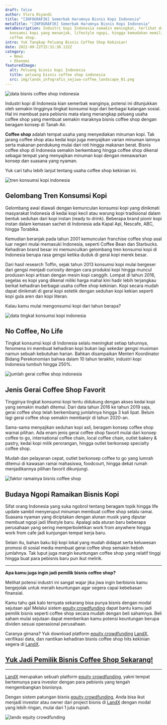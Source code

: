 ```yaml
---
draft: false
author: Vlora Riyandi
title: "[INFOGRAFIK] Semerbak Harumnya Bisnis Kopi Indonesia"
metaTitle: "[INFOGRAFIK] Semerbak Harumnya Bisnis Kopi Indonesia"
metaDescription: Industri kopi Indonesia semakin meningkat, terlihat data
  konsumsi kopi yang menanjak, lifestyle ngopi, hingga kemudahan memiliki bisnis
  coffee shop.
intro: Yuk Tangkap Peluang Bisnis Coffee Shop Kekinian!
date: 2022-09-22T15:31:38.132Z
category:
  - News
  - Ekonomi
featuredImage:
  alt: Peluang bisnis kopi Indonesia
  title: peluang bisnis coffee shop indonesia
  src: img/landx_infografis_sejiwa-coffee_landscape_01.png
---
```

![data bisnis coffee shop indonesia](https://cdn.discordapp.com/attachments/905280638955962378/1022541330041290842/data_bisnis_coffee_shop.png "data bisnis coffee shop indonesia")

Industri kopi di Indonesia kian semerbak wanginya, potensi ini ditunjukkan oleh semakin tingginya tingkat konsumsi kopi dari berbagai kalangan sosial. Hal ini membuat para pebisnis mata elang menangkap peluang usaha coffee shop yang membuat semakin maraknya bisnis coffee shop dengan beragam konsep di Tanah Air. 

**Coffee shop** adalah tempat usaha yang menyediakan minuman kopi. Tak jarang coffee shop atau kedai kopi juga menyajikan varian minuman lainnya serta makanan pendukung mulai dari roti hingga makanan berat. Bisnis coffee shop di Indonesia semakin berkembang hingga coffee shop dikenal sebagai tempat yang menyajikan minuman kopi dengan menawarkan konsep dan suasana yang nyaman.

Yuk cari tahu lebih lanjut tentang usaha coffee shop kekinian ini.

![tren konsumsi kopi indonesia](https://lh3.googleusercontent.com/wUtMBNzhC56uV1cRWUj9i4Wqv68TxdQY68kSfZXMEJwEVrKgSoV2Kf9bVIYhFAyg2mRnse7EBGjrDZVMD-IU5FXCq6Ab3ltg7mnV9zKr1RSS_uOg5MwnGi56QtVvsdfaZRdxc7DtPdLI58Wj3vR9pUJVNIrwX-nf3EoNJQvMUU99qBkn1hbl1RHwUQ "tren konsumsi kopi indonesia")

## Gelombang Tren Konsumsi Kopi

Gelombang awal diawali dengan kemunculan konsumsi kopi yang dinikmati masyarakat Indonesia di kedai kopi kecil atau warung kopi tradisional dalam bentuk seduhan dari kopi instan (ready to drink). Beberapa brand pionir kopi instan dalam kemasan sachet di Indonesia ada Kapal Api, Nescafe, ABC, hingga Torabika.

Kemudian beranjak pada tahun 2001 kemunculan franchise coffee shop asal luar negeri mulai memasuki Indonesia, seperti Coffee Bean dan Starbucks. Kehadiran brand besar ini memunculkan gelombang tren konsumsi kopi di Indonesia berupa rasa gengsi ketika duduk di gerai kopi merek besar.

Dari hasil research Toffin, sejak tahun 2013 konsumsi kopi mulai bergeser dari gengsi menjadi curiosity dengan cara produksi kopi hingga muncul produsen kopi artisan dengan mesin kopi canggih. Lompat di tahun 2016, segelas es kopi yang dikenal miliki harga mahal kini hadir lebih terjangkau berkat kehadiran berbagai usaha coffee shop kekinian. Kopi secara mudah dapat dinikmati di gerai kopi estetik dengan seduhan kopi kekian seperti kopi gula aren dan kopi literan. 

Kalau kamu mulai mengonsumsi kopi dari tahun berapa?

![data tingkat konsumsi kopi indonesia](https://lh3.googleusercontent.com/yPwigYT4p992XvQvE9wbMdYh3jlJwJbD_x55P0c_oddZCu_Xm3v16FM2VES3B-14bseuRMoyluK6991r9ti9tBQQJosyELOypqM3B6CzoIIKETKO013nQs6oPnm1iQ5KklIQQ_6eqDzFDufaEVtV2a0m8BHDtX1r0RmV_4eBYdkWP_buzDOVSHx0Nw "data tingkat konsumsi kopi indonesia")

## No Coffee, No Life

Tingkat konsumsi kopi di Indonesia selalu meningkat setiap tahunnya, fenomena ini membuat kehadiran kopi bukan lagi sekedar gengsi musiman namun sebuah kebutuhan harian. Bahkan disampaikan Menteri Koordinator Bidang Perekonomian bahwa dalam 10 tahun terakhir, industri kopi Indonesia tumbuh hingga 250%. 

![jumlah gerai coffee shop indonesia](https://lh4.googleusercontent.com/1Gfht4dEwmZPgNZlwcPxN5deLW_jvNy9M7fG8ReKeCW9ZGOThcUTs07KF4Y3McWXCp03Qmkipqa-ueQ7dBJ96eIo0iWD8ADMLbdq_oEU4xrFwuxSIKGnH_yEO0wiekRvPQQEjGgqDIHbdMNB8eNexHMNlLLd0MhGtaPNDGZroiRe6a_dZdRo7ftZHg "jumlah gerai coffee shop indonesia")

## Jenis Gerai Coffee Shop Favorit 

Tingginya tingkat konsumsi kopi tentu didukung dengan akses kedai kopi yang semakin mudah ditemui. Dari data tahun 2016 ke tahun 2019 saja, gerai coffee shop telah berkembang jumlahnya hingga 3 kali lipat. Belum lagi gerai coffee shop semakin membanjir di tahun 2020-an.

Sama-sama menyajikan seduhan kopi asli, beragam konsep coffee shop warnai pilihan. Ada enam jenis gerai coffee shop favorit mulai dari konsep coffee to go, international coffee chain, local coffee chain, outlet bakery & pastry, kedai kopi milik perorangan, hingga outlet berkonsep specialty coffee shop.

Mudah dan pelayanan cepat, outlet berkonsep coffee to go yang lumrah ditemui di kawasan ramai mahasiswa, foodcourt, hingga dekat rumah menjadikannya pilihan favorit dikunjungi.

![faktor ramainya bisnis coffee shop](https://lh5.googleusercontent.com/VNCtziYmzPPWXrGNSfmN3ED2QyNX8YumghbliAu-Gc2o_bM3aik5RQWIzUe_Ugv65oobQUUnjyrIntd9GRzirsD6PheRVF2VfWaMYuJt0ZzW__AfjGY0Pck7qRn80AXNbjFGDFOXPYp2ysC1nWdoH4iNZI0xd2fZUIkWXTKsmbM23oSSzXFxadcyiw "alasan ramainya bisnis coffee shop")

## Budaya Ngopi Ramaikan Bisnis Kopi

Sifat orang Indonesia yang suka ngobrol tentang beragam topik hingga life update sambil menyeruput minuman membuat coffee shop selalu ramai. Suasana nyaman yang diciptakan dengan alunan musik yang diputar membuat ngopi jadi lifestyle baru. Apalagi ada aturan baru beberapa perusahaan yang sering memperbolehkan work from anywhere hingga work from cafe jadi kunjungan tempat kerja baru.

Selain itu, bahan baku biji kopi lokal yang mudah didapat serta keluwesan promosi di sosial media membuat gerai coffee shop semakin heboh jumlahnya. Tak luput juga margin keuntungan coffee shop yang relatif tinggi hingga buat para pebisnis baru pun ikut melirik.

- - -

**Apa kamu juga ingin jadi pemilik bisnis coffee shop?**

Melihat potensi industri ini sangat wajar jika jiwa ingin berbisnis kamu bergejolak untuk meraih keuntungan agar segera capai kebebasan finansial. 

Kamu tahu gak kalo ternyata sekarang bisa punya bisnis dengan modal sejutaan aja! Melalui sistem [equity crowdfunding](https://landx.id/) dapat bantu kamu jadi pemilik bisnis seperti coffee shop secara mudah dengan beli sahamnya. Beli saham mulai sejutaan dapat memberikan kamu potensi keuntungan berupa dividen sesuai operasional perusahaan.

Caranya gimana? Yuk download platform [equity crowdfunding](https://landx.id/) [LandX](https://landx.id/), verifikasi data, dan nantikan kehadiran bisnis coffee shop hits kekinian segera di [LandX](https://landx.id/).

## [Y﻿uk Jadi Pemilik Bisnis Coffee Shop Sekarang!](https://app.landx.id/?utm_source=Content+Listing&utm_medium=Content+Blog&utm_campaign=BlogLandX&utm_id=Blog)

- - -

[LandX](https://landx.id/) merupakan sebuah platform [equity crowdfunding](https://app.landx.id/?utm_source=Content+Listing&utm_medium=Content+Blog&utm_campaign=BlogLandX&utm_id=Blog), yakni tempat bertemunya para investor dengan para pebisnis yang tengah mengembangkan bisnisnya.

Dengan sistem patungan bisnis [equity crowdfunding](https://app.landx.id/?utm_source=Content+Listing&utm_medium=Content+Blog&utm_campaign=BlogLandX&utm_id=Blog), Anda bisa ikut menjadi investor atau owner dari project bisnis di [LandX](https://landx.id/) dengan modal yang lebih ringan, mulai dari 1 juta rupiah.

<!--StartFragment-->

![landx equity crowdfunding](https://lh5.googleusercontent.com/ItnbV2k19p7d58j3TAasLhqrDI6NpA3Szz8U7K4W-fcH3tVovvigFLybtLTAD2i2YodgDTrBy1DUg36l9bRdgugkUGjyL0XE5CkT_TcHyob1wjH5hfunLXaki50FQJFjhNMW46KkQrDktm3L89tCT713gQYmhQWgxhX53I0BcyUzW-7M8wpCfj8__g "landx equity crowdfunding")